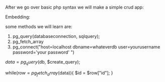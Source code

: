 After we go over basic php syntax we will make a simple crud app:


Embedding: 
<?php
?>



some methods we will learn are:
1. pg_query(databaseconnection, sqlquery);
2. pg_fetch_array
3. pg_connect("host=localhost dbname=whateverdb user=yourusername password='your password' ")

$data = pg_query($db, $create_query); 

while($row = pg_fetch_array($data)){
		$id =  $row["id"];
}


<?php
$db = pg_connect("host=localhost dbname=crud2 user=minimoe password=''");
if(!$db){
	echo "db failed to connect";
}
?>